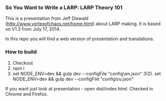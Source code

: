 ### So You Want to Write a LARP: LARP Theory 101 ###

This is a presentation from Jeff Diewald (http://www.vortexofchaos.net/home.html) about LARP making.
It is based on V1.3 from July 17, 2014.

In this repo you will find a web version of presentation and translations.

### How to build ###

1. Checkout
2. npm i
3. set NODE_ENV=dev && gulp dev --configFile "config\en.json"
3(2). set NODE_ENV=dev && gulp dev --configFile "config\ru.json"

If you want just look at presentation - open dist/index.html. Checked in Chrome and Firefox.